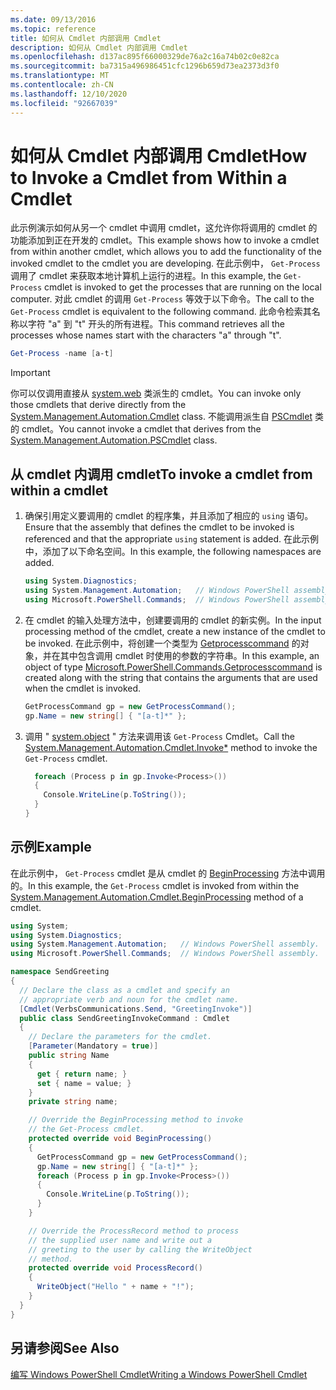 ```yaml
---
ms.date: 09/13/2016
ms.topic: reference
title: 如何从 Cmdlet 内部调用 Cmdlet
description: 如何从 Cmdlet 内部调用 Cmdlet
ms.openlocfilehash: d137ac895f66000329de76a2c16a74b02c0e82ca
ms.sourcegitcommit: ba7315a496986451cfc1296b659d73ea2373d3f0
ms.translationtype: MT
ms.contentlocale: zh-CN
ms.lasthandoff: 12/10/2020
ms.locfileid: "92667039"
---
```

# <a name="how-to-invoke-a-cmdlet-from-within-a-cmdlet"></a><span data-ttu-id="8cac0-103">如何从 Cmdlet 内部调用 Cmdlet</span><span class="sxs-lookup"><span data-stu-id="8cac0-103">How to Invoke a Cmdlet from Within a Cmdlet</span></span>

<span data-ttu-id="8cac0-104">此示例演示如何从另一个 cmdlet 中调用 cmdlet，这允许你将调用的 cmdlet 的功能添加到正在开发的 cmdlet。</span><span class="sxs-lookup"><span data-stu-id="8cac0-104">This example shows how to invoke a cmdlet from within another cmdlet, which allows you to add the functionality of the invoked cmdlet to the cmdlet you are developing.</span></span> <span data-ttu-id="8cac0-105">在此示例中， `Get-Process` 调用了 cmdlet 来获取本地计算机上运行的进程。</span><span class="sxs-lookup"><span data-stu-id="8cac0-105">In this example, the `Get-Process` cmdlet is invoked to get the processes that are running on the local computer.</span></span> <span data-ttu-id="8cac0-106">对此 cmdlet 的调用 `Get-Process` 等效于以下命令。</span><span class="sxs-lookup"><span data-stu-id="8cac0-106">The call to the `Get-Process` cmdlet is equivalent to the following command.</span></span> <span data-ttu-id="8cac0-107">此命令检索其名称以字符 "a" 到 "t" 开头的所有进程。</span><span class="sxs-lookup"><span data-stu-id="8cac0-107">This command retrieves all the processes whose names start with the characters "a" through "t".</span></span>

```powershell
Get-Process -name [a-t]
```

> [!IMPORTANT]
> <span data-ttu-id="8cac0-108">你可以仅调用直接从 [system.web](/dotnet/api/System.Management.Automation.Cmdlet) 类派生的 cmdlet。</span><span class="sxs-lookup"><span data-stu-id="8cac0-108">You can invoke only those cmdlets that derive directly from the [System.Management.Automation.Cmdlet](/dotnet/api/System.Management.Automation.Cmdlet) class.</span></span> <span data-ttu-id="8cac0-109">不能调用派生自 [PSCmdlet](/dotnet/api/System.Management.Automation.PSCmdlet) 类的 cmdlet。</span><span class="sxs-lookup"><span data-stu-id="8cac0-109">You cannot invoke a cmdlet that derives from the [System.Management.Automation.PSCmdlet](/dotnet/api/System.Management.Automation.PSCmdlet) class.</span></span>

## <a name="to-invoke-a-cmdlet-from-within-a-cmdlet"></a><span data-ttu-id="8cac0-110">从 cmdlet 内调用 cmdlet</span><span class="sxs-lookup"><span data-stu-id="8cac0-110">To invoke a cmdlet from within a cmdlet</span></span>

1. <span data-ttu-id="8cac0-111">确保引用定义要调用的 cmdlet 的程序集，并且添加了相应的 `using` 语句。</span><span class="sxs-lookup"><span data-stu-id="8cac0-111">Ensure that the assembly that defines the cmdlet to be invoked is referenced and that the appropriate `using` statement is added.</span></span> <span data-ttu-id="8cac0-112">在此示例中，添加了以下命名空间。</span><span class="sxs-lookup"><span data-stu-id="8cac0-112">In this example, the following namespaces are added.</span></span>

    ```csharp
    using System.Diagnostics;
    using System.Management.Automation;   // Windows PowerShell assembly.
    using Microsoft.PowerShell.Commands;  // Windows PowerShell assembly.
    ```

2. <span data-ttu-id="8cac0-113">在 cmdlet 的输入处理方法中，创建要调用的 cmdlet 的新实例。</span><span class="sxs-lookup"><span data-stu-id="8cac0-113">In the input processing method of the cmdlet, create a new instance of the cmdlet to be invoked.</span></span> <span data-ttu-id="8cac0-114">在此示例中，将创建一个类型为 [Getprocesscommand](/dotnet/api/Microsoft.PowerShell.Commands.GetProcessCommand) 的对象，并在其中包含调用 cmdlet 时使用的参数的字符串。</span><span class="sxs-lookup"><span data-stu-id="8cac0-114">In this example, an object of type [Microsoft.PowerShell.Commands.Getprocesscommand](/dotnet/api/Microsoft.PowerShell.Commands.GetProcessCommand) is created along with the string that contains the arguments that are used when the cmdlet is invoked.</span></span>

    ```csharp
    GetProcessCommand gp = new GetProcessCommand();
    gp.Name = new string[] { "[a-t]*" };
    ```

3. <span data-ttu-id="8cac0-115">调用 " [system.object](/dotnet/api/System.Management.Automation.Cmdlet.Invoke) " 方法来调用该 `Get-Process` Cmdlet。</span><span class="sxs-lookup"><span data-stu-id="8cac0-115">Call the [System.Management.Automation.Cmdlet.Invoke\*](/dotnet/api/System.Management.Automation.Cmdlet.Invoke) method to invoke the `Get-Process` cmdlet.</span></span>

    ```csharp
      foreach (Process p in gp.Invoke<Process>())
      {
        Console.WriteLine(p.ToString());
      }
    }
    ```

## <a name="example"></a><span data-ttu-id="8cac0-116">示例</span><span class="sxs-lookup"><span data-stu-id="8cac0-116">Example</span></span>

<span data-ttu-id="8cac0-117">在此示例中， `Get-Process` cmdlet 是从 cmdlet 的 [BeginProcessing](/dotnet/api/System.Management.Automation.Cmdlet.BeginProcessing) 方法中调用的。</span><span class="sxs-lookup"><span data-stu-id="8cac0-117">In this example, the `Get-Process` cmdlet is invoked from within the [System.Management.Automation.Cmdlet.BeginProcessing](/dotnet/api/System.Management.Automation.Cmdlet.BeginProcessing) method of a cmdlet.</span></span>

```csharp
using System;
using System.Diagnostics;
using System.Management.Automation;   // Windows PowerShell assembly.
using Microsoft.PowerShell.Commands;  // Windows PowerShell assembly.

namespace SendGreeting
{
  // Declare the class as a cmdlet and specify an
  // appropriate verb and noun for the cmdlet name.
  [Cmdlet(VerbsCommunications.Send, "GreetingInvoke")]
  public class SendGreetingInvokeCommand : Cmdlet
  {
    // Declare the parameters for the cmdlet.
    [Parameter(Mandatory = true)]
    public string Name
    {
      get { return name; }
      set { name = value; }
    }
    private string name;

    // Override the BeginProcessing method to invoke
    // the Get-Process cmdlet.
    protected override void BeginProcessing()
    {
      GetProcessCommand gp = new GetProcessCommand();
      gp.Name = new string[] { "[a-t]*" };
      foreach (Process p in gp.Invoke<Process>())
      {
        Console.WriteLine(p.ToString());
      }
    }

    // Override the ProcessRecord method to process
    // the supplied user name and write out a
    // greeting to the user by calling the WriteObject
    // method.
    protected override void ProcessRecord()
    {
      WriteObject("Hello " + name + "!");
    }
  }
}
```

## <a name="see-also"></a><span data-ttu-id="8cac0-118">另请参阅</span><span class="sxs-lookup"><span data-stu-id="8cac0-118">See Also</span></span>

[<span data-ttu-id="8cac0-119">编写 Windows PowerShell Cmdlet</span><span class="sxs-lookup"><span data-stu-id="8cac0-119">Writing a Windows PowerShell Cmdlet</span></span>](./writing-a-windows-powershell-cmdlet.md)
